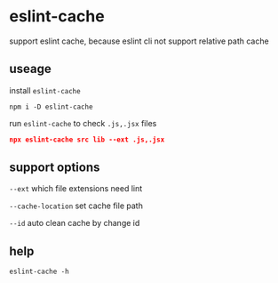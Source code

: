 # eslint-cache

support eslint cache, because eslint cli not support relative path cache

## useage

install `eslint-cache`

```shell
npm i -D eslint-cache
```

run `eslint-cache` to check `.js,.jsx` files

```json
npx eslint-cache src lib --ext .js,.jsx
```

## support options

`--ext`
which file extensions need lint

`--cache-location`
set cache file path

`--id`
auto clean cache by change id

## help

```shell
eslint-cache -h
```
